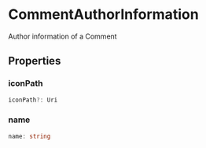 # CommentAuthorInformation

Author information of a Comment

## Properties

### iconPath

```typescript
iconPath?: Uri
```

### name

```typescript
name: string
```

